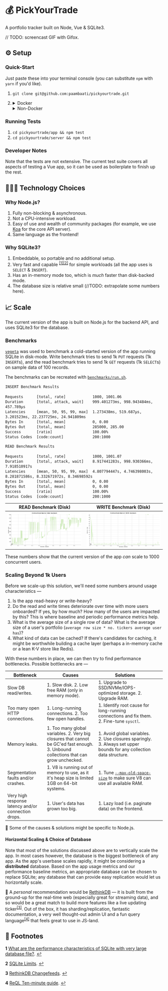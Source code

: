 # 💰 PickYourTrade
A portfolio tracker built on Node, Vue & SQLite3.

// TODO: screencast GIF with Gifox.

## ⚙️ Setup

### Quick-Start

Just paste these into your terminal console (you can substitute `npm` with `yarn` if you'd like).

1. `git clone git@github.com:paambaati/pickyourtrade.git`
2. <details>
        <summary>Docker</summary>

        docker-compose up --build
        # Now open http://localhost:2000
    </details>

    <details>
        <summary>Non-Docker</summary>

        cd pickyourtrade/app && npm install && npm run serve
        # Open a new terminal
        cd pickyourtrade/server && npm install && npm run debug
        # Now open http://localhost:8080
    </details>

### Running Tests

1. `cd pickyourtrade/app && npm test`
2. `cd pickyourtrade/server && npm test`

### Developer Notes

Note that the tests are not extensive. The current test suite covers all aspects of testing a Vue app, so it can be used as boilerplate to finish up the rest.

## 👩🏻‍💻 Technology Choices

### Why Node.js?

1. Fully non-blocking & asynchronous.
2. Not a CPU-intensive workload.
3. Easy of use and wealth of community packages (for example, we use [Koa](https://koajs.com/) for the core API server).
4. Same language as the frontend!

### Why SQLite3?

1. Embeddable, so portable and no additional setup.
2. Very fast and capable <sup id="a1">[[1]](#f1)</sup><sup id="a2">[[2]](#f2)</sup> for simple workloads (all the app uses is `SELECT` &amp; `INSERT`).
3. Has an in-memory mode too, which is _much_ faster than disk-backed mode.
4. The database size is relative small (//TODO: extrapolate some numbers here).

## 📈 Scale

The current version of the app is built on Node.js for the backend API, and uses SQLite3 for the database.

### Benchmarks

[`vegeta`](https://github.com/tsenart/vegeta#limitations) was used to benchmark a cold-started version of the app running SQLite in disk-mode. Write benchmark tries to send 1k `PUT` requests (1k `INSERT`s), and the read benchmark tries to send 1k `GET` requests (1k `SELECT`s) on sample data of 100 records.

The benchmarks can be recreated with [`benchmarks/run.sh`](https://github.com/paambaati/pickyourtrade/blob/master/benchmarks/run.sh).

```
INSERT Benchmark Results

Requests      [total, rate]            1000, 1001.06
Duration      [total, attack, wait]    999.401273ms, 998.943484ms, 457.789µs
Latencies     [mean, 50, 95, 99, max]  1.273438ms, 519.687µs, 3.201523ms, 22.237725ms, 24.941809ms
Bytes In      [total, mean]            0, 0.00
Bytes Out     [total, mean]            285000, 285.00
Success       [ratio]                  100.00%
Status Codes  [code:count]             200:1000
```

```
READ Benchmark Results

Requests      [total, rate]            1000, 1001.07
Duration      [total, attack, wait]    8.917441283s, 998.930366ms, 7.918510917s
Latencies     [mean, 50, 95, 99, max]  4.807794447s, 4.746398003s, 8.281871586s, 8.332671972s, 8.34698592s
Bytes In      [total, mean]            0, 0.00
Bytes Out     [total, mean]            0, 0.00
Success       [ratio]                  100.00%
Status Codes  [code:count]             200:1000
```

READ Benchmark (Disk)      |  WRITE Benchmark (Disk)
:-------------------------:|:-------------------------:
![READ Benchmark Plot](benchmarks/results/read.png) | ![WRITE Benchmark Plot](benchmarks/results/insert.png)

These numbers show that the current version of the app _can_ scale to 1000 concurrent users.

### Scaling Beyond 1k Users

Before we scale-up this solution, we'll need some numbers around usage characteristics —

1. Is the app read-heavy or write-heavy?
2. Do the read and write times deteriorate over time with more users onboarded? If yes, by how much? How many of the users are impacted by this? This is where baseline and periodic performance metrics help.
3. What is the average size of a single row of data? What is the average size of a user's portfolio (`average row size * no. tickers average user has`)?
4. What kind of data can be cached? If there's candidates for caching, it might be worthwhile building a cache layer (perhaps a in-memory cache or a lean K-V store like Redis).

With these numbers in place, we can then try to find performance bottlenecks. Possible bottlenecks are —

| **Bottleneck** | **Causes** | **Solutions** |  |  |
|---------------------------------|--------------------------------------------------------------------------------------------------------------------------------------|---------------------------------------------------------------------------------------------------------------------|---|---|
| Slow DB read/writes. | 1. Slow disk. 2. Low free RAM (only in memory mode). | 1. Upgrade to SSD/NVMe/IOPS-optimized storage. 2. Upgrade RAM. |  |  |
| Too many open HTTP connections. | 1. Long-running connections. 2. Too few open handles. | 1. Identify root cause for long-running connections and fix them. 2. Fine-tune `sysctl`. |  |  |
| Memory leaks. | 1. Too many global variables. 2. Very big closures that cannot be GC'ed fast enough. 3. Unbound collections that can grow unchecked. | 1. Avoid global variables. 2. Use closures sparingly. 3. Always set upper bounds for any collection data structure. |  |  |
| Segmentation faults and/or crashes. | 1. V8 is running out of memory to use, as it it's heap size is limited 1GB on 64-bit systems. | 1. Tune [`--max-old-space-size`](https://nodejs.org/api/cli.html) to make sure V8 can use all available RAM. |  |  |
| Very high response latency and/or connection drops. | 1. User's data has grown too big. | 1. Lazy load (i.e. paginate data) on the frontend. |  |  |

🚩 Some of the causes & solutions might be specific to Node.js.

#### Horizontal Scaling & Choice of Database

Note that most of the solutions discussed above are to vertically scale the app. In most cases however, the database is the biggest bottleneck of any app. As the app's userbase scales rapidly, it might be considering a **distributed** database. Based on the app usage metrics and our performance baseline metrics, an appropriate database can be chosen to replace SQLite; any database that can provide easy replication would let us horizontally scale.

📣 A _personal_ recommendation would be [RethinkDB](https://www.rethinkdb.com/) — it is built from the ground-up for the real-time web (especially great for streaming data), and so would be a great match to build more features like a live updating ticker<sup id="a3">[[3]](#f3)</sup>. Out of the box, it has sharding/replication, fantastic documentation, a very well thought-out admin UI and a fun query language<sup id="a4">[[4]](#f4)</sup> that feels great to use in JS-land.

## 📝 Footnotes

<b id="f1">1</b> [What are the performance characteristics of SQLite with very large database file?](https://stackoverflow.com/questions/784173/what-are-the-performance-characteristics-of-sqlite-with-very-large-database-file). [↩](#a1)

<b id="f2">2</b> [SQLite Limits](https://www.sqlite.org/limits.html). [↩](#a2)

<b id="f3">3</b> [RethinkDB Changefeeds](https://www.rethinkdb.com/docs/changefeeds/javascript/). [↩](#a3)

<b id="f4">4</b> [ReQL Ten-minute guide](https://www.rethinkdb.com/docs/guide/javascript/). [↩](#a4)
